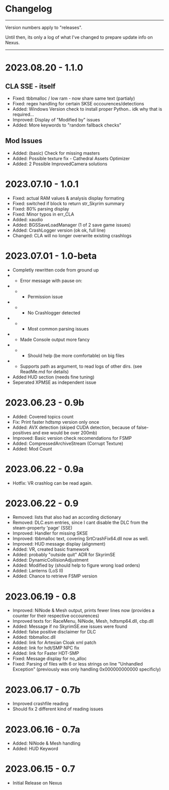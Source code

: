 # Changelog

----

Version numbers apply to "releases".

Until then, its only a log of what I've changed to prepare update info on Nexus.

----

# 2023.08.20 - 1.1.0
##  CLA SSE - itself
- Fixed: tbbmalloc / low ram - now share same text (partialy)
- Fixed: regex handling for certain SKSE occourences/detections
- Added: Windows Version check to install proper Python.. idk why that is required...
- Improved: Display of "Modified by" issues
- Added: More keywords to "random fallback checks"

## Mod Issues
- Added: (basic) Check for missing masters
- Added: Possible texture fix - Cathedral Assets Optimizer 
- Added: 2 Possible ImprovedCamera solutions

# 2023.07.10 - 1.0.1
- Fixed: actual RAM values & analysis display formating
- Fixed: switched if block to return str_Skyrim summary
- Fixed: 80% parsing display
- Fixed: Minor typos in err_CLA
- Added: xaudio
- Added: BGSSaveLoadManager (1 of 2 save game issues)
- Added: CrashLogger version (ok ok, full line)
- Changed: CLA will no longer overwrite existing crashlogs

# 2023.07.01 - 1.0-beta
- Completly rewritten code from ground up
- - Error message with pause on:
- - - Permission issue
- - - No Crashlogger detected
- - - Most common parsing issues
- - Made Console output more fancy
- - - Should help (be more comfortable) on big files
- - Supports path as argument, to read logs of other dirs. (see ReadMe.md for details)
- Added HUD section (needs fine tuning)
- Seperated XPMSE as independent issue

# 2023.06.23 - 0.9b
- Added: Covered topics count
- Fix: Print faster hdtsmp version only once
- Added: AVX detection (skiped CUDA detection, because of false-positives and exe would be over 200mb)
- Improved: Basic version check recomendations for FSMP
- Added: CompressedArchiveStream (Corrupt Texture)
- Added: Mod Count

# 2023.06.22 - 0.9a
- Hotfix: VR crashlog can be read again.

# 2023.06.22 - 0.9
- Removed: lists that also had an according dictionary
- Removed: DLC.esm entries, since I cant disable the DLC from the steam-property 'page' (SSE)
- Improved: Handler for missing SKSE
- Improved: tbbmalloc text, covering SrtCrashFix64.dll now as well.
- Improved: HUD message display (alignment)
- Added: VR, created basic framework
- Added: probably "outside quit" ADR for SkyrimSE
- Added: DynamicCollisionAdjustment
- Added: Modified by (should help to figure wrong load orders)
- Added: Lanterns (LoS II)
- Added: Chance to retrieve FSMP version


# 2023.06.19 - 0.8
- Improved: NiNode & Mesh output, prints fewer lines now (provides a counter for their respective occourences)
- Improved texts for: RaceMenu, NiNode, Mesh, hdtsmp64.dll, cbp.dll
- Added: Message if no SkyrimSE.exe issues were found
- Added: false positive disclaimer for DLC
- Added: tbbmalloc.dll 
- Added: link for Artesian Cloak xml patch
- Added: link for hdt/SMP NPC fix
- Added: link for Faster HDT-SMP
- Fixed: Message display for no_alloc
- Fixed: Parsing of files with 6 or less strings on line "Unhandled Exception" (previously was only handling 0x000000000000 specificly)


# 2023.06.17 - 0.7b
- Improved crashfile reading
- Should fix 2 different kind of reading issues

# 2023.06.16 - 0.7a
- Added: NiNode & Mesh handling
- Added: HUD Keyword

# 2023.06.15 - 0.7
- Initial Release on Nexus